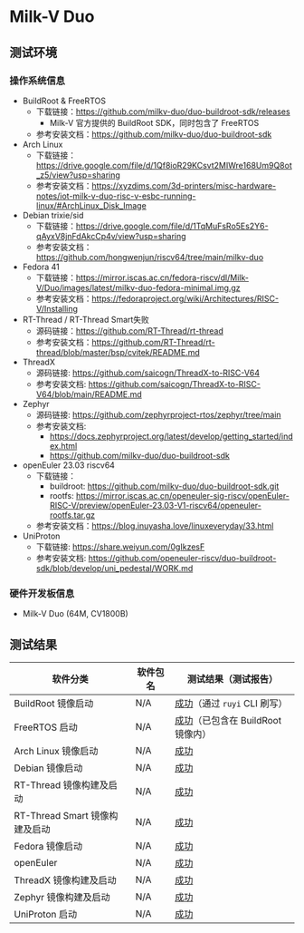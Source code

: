# Milk-V Duo

## 测试环境

### 操作系统信息

- BuildRoot & FreeRTOS
  - 下载链接：https://github.com/milkv-duo/duo-buildroot-sdk/releases
    - Milk-V 官方提供的 BuildRoot SDK，同时包含了 FreeRTOS
  - 参考安装文档：https://github.com/milkv-duo/duo-buildroot-sdk
- Arch Linux
  - 下载链接：https://drive.google.com/file/d/1Qf8ioR29KCsvt2MIWre168Um9Q8ot_z5/view?usp=sharing
  - 参考安装文档：https://xyzdims.com/3d-printers/misc-hardware-notes/iot-milk-v-duo-risc-v-esbc-running-linux/#ArchLinux_Disk_Image
- Debian trixie/sid
  - 下载链接：https://drive.google.com/file/d/1TqMuFsRo5Es2Y6-qAyxV8jnFdAkcCp4v/view?usp=sharing
  - 参考安装文档：https://github.com/hongwenjun/riscv64/tree/main/milkv-duo
- Fedora 41
  - 下载链接：https://mirror.iscas.ac.cn/fedora-riscv/dl/Milk-V/Duo/images/latest/milkv-duo-fedora-minimal.img.gz
  - 参考安装文档：https://fedoraproject.org/wiki/Architectures/RISC-V/Installing
- RT-Thread / RT-Thread Smart失败
  - 源码链接：https://github.com/RT-Thread/rt-thread
  - 参考安装文档：https://github.com/RT-Thread/rt-thread/blob/master/bsp/cvitek/README.md
- ThreadX
  - 源码链接: https://github.com/saicogn/ThreadX-to-RISC-V64
  - 参考安装文档: https://github.com/saicogn/ThreadX-to-RISC-V64/blob/main/README.md
- Zephyr
  - 源码链接: https://github.com/zephyrproject-rtos/zephyr/tree/main
  - 参考安装文档:
      - https://docs.zephyrproject.org/latest/develop/getting_started/index.html
      - https://github.com/milkv-duo/duo-buildroot-sdk
- openEuler 23.03 riscv64
  - 下载链接：
    - buildroot: https://github.com/milkv-duo/duo-buildroot-sdk.git
    - rootfs: https://mirror.iscas.ac.cn/openeuler-sig-riscv/openEuler-RISC-V/preview/openEuler-23.03-V1-riscv64/openeuler-rootfs.tar.gz
  - 参考安装文档：https://blog.inuyasha.love/linuxeveryday/33.html
- UniProton
  - 下载链接: https://share.weiyun.com/0gIkzesF
  - 参考安装文档: https://github.com/openeuler-riscv/duo-buildroot-sdk/blob/develop/uni_pedestal/WORK.md

### 硬件开发板信息

- Milk-V Duo (64M, CV1800B)

## 测试结果

| 软件分类                       | 软件包名 | 测试结果（测试报告）                          |
| ------------------------------ | -------- | --------------------------------------------- |
| BuildRoot 镜像启动             | N/A      | [成功][Duo]（通过 `ruyi` CLI 刷写）           |
| FreeRTOS 启动                  | N/A      | [成功][FreeRTOS]（已包含在 BuildRoot 镜像内） |
| Arch Linux 镜像启动            | N/A      | [成功][Arch]                                  |
| Debian 镜像启动                | N/A      | [成功][Debian]                                |
| RT-Thread 镜像构建及启动       | N/A      | [成功][RT-Thread]                             |
| RT-Thread Smart 镜像构建及启动 | N/A      | [成功][RT-Smart]                              |
| Fedora 镜像启动                | N/A      | [成功][Fedora]                                |
| openEuler                      | N/A      | [成功][oE]                                    |
| ThreadX 镜像构建及启动         | N/A      | [成功][ThreadX]                               |
| Zephyr  镜像构建及启动         | N/A      | [成功][Zephyr]                                |
| UniProton 启动                 | N/A      | [成功][UniProton]                             |

[Duo]: ./BuildRoot/README_zh.md
[Arch]: ./ArchLinux/README_zh.md
[Debian]: ./Debian/README_zh.md
[Fedora]: ./Fedora/README_zh.md
[RT-Thread]: ./RT-Thread/README_zh.md
[RT-Smart]: ./RT-Smart/README_RTSmart_zh.md
[FreeRTOS]: ./FreeRTOS/README_zh.md
[oE]: ./openEuler/README_zh.md
[ThreadX]: ./ThreadX/README_zh.md
[Zephyr]: ./Zephyr/README_zh.md
[UniProton]: ./UniProton/README.md
